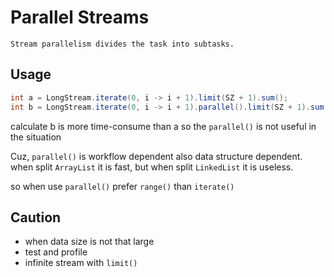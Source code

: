 # Parallel Streams
    Stream parallelism divides the task into subtasks.

## Usage
```java
int a = LongStream.iterate(0, i -> i + 1).limit(SZ + 1).sum();
int b = LongStream.iterate(0, i -> i + 1).parallel().limit(SZ + 1).sum();
```
calculate b is more time-consume than a
so the `parallel()` is not useful in the situation

Cuz, `parallel()` is workflow dependent also data structure dependent.
when split `ArrayList` it is fast, but when split `LinkedList` it is 
useless.

so when use `parallel()` prefer `range()` than `iterate()`

## Caution 
- when data size is not that large
- test and profile
- infinite stream with `limit()`